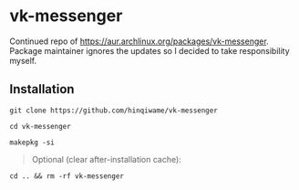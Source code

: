 # vk-messenger
Continued repo of https://aur.archlinux.org/packages/vk-messenger. Package maintainer ignores the updates so I decided to take responsibility myself. 

## Installation
```
git clone https://github.com/hinqiwame/vk-messenger
```
```
cd vk-messenger
```
```
makepkg -si
```
> Optional (clear after-installation cache):
>
```
cd .. && rm -rf vk-messenger
```
